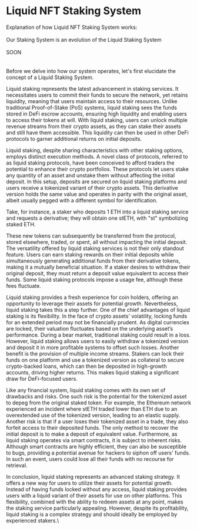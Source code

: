 # Liquid NFT Staking System

Explanation of how Liquid NFT Staking System works:\
\
Our Staking System is an evolution of the Liquid Staking System\
\
SOON\
\
\
Before we delve into how our system operates, let's first elucidate the concept of a Liquid Staking System.

Liquid staking represents the latest advancement in staking services. It necessitates users to commit their funds to secure the network, yet retains liquidity, meaning that users maintain access to their resources. Unlike traditional Proof-of-Stake (PoS) systems, liquid staking sees the funds stored in DeFi escrow accounts, ensuring high liquidity and enabling users to access their tokens at will. With liquid staking, users can unlock multiple revenue streams from their crypto assets, as they can stake their assets and still have them accessible. This liquidity can then be used in other DeFi protocols to garner additional returns on initial deposits.

Liquid staking, despite sharing characteristics with other staking options, employs distinct execution methods. A novel class of protocols, referred to as liquid staking protocols, have been conceived to afford traders the potential to enhance their crypto portfolios. These protocols let users stake any quantity of an asset and unstake them without affecting the initial deposit. In this setup, deposits are secured on liquid staking platforms and users receive a tokenized variant of their crypto assets. This derivative version holds the same value and operates in parity with the original asset, albeit usually pegged with a different symbol for identification.

Take, for instance, a staker who deposits 1 ETH into a liquid staking service and requests a derivative; they will obtain one stETH, with "st" symbolizing staked ETH.

These new tokens can subsequently be transferred from the protocol, stored elsewhere, traded, or spent, all without impacting the initial deposit. The versatility offered by liquid staking services is not their only standout feature. Users can earn staking rewards on their initial deposits while simultaneously generating additional funds from their derivative tokens, making it a mutually beneficial situation. If a staker desires to withdraw their original deposit, they must return a deposit value equivalent to access their funds. Some liquid staking protocols impose a usage fee, although these fees fluctuate.

Liquid staking provides a fresh experience for coin holders, offering an opportunity to leverage their assets for potential growth. Nevertheless, liquid staking takes this a step further. One of the chief advantages of liquid staking is its flexibility. In the face of crypto assets' volatility, locking funds for an extended period may not be financially prudent. As digital currencies are locked, their valuation fluctuates based on the underlying asset’s performance. During a bear market, traditional staking could result in a loss. However, liquid staking allows users to easily withdraw a tokenized version and deposit it in more profitable systems to offset such losses. Another benefit is the provision of multiple income streams. Stakers can lock their funds on one platform and use a tokenized version as collateral to secure crypto-backed loans, which can then be deposited in high-growth accounts, driving higher returns. This makes liquid staking a significant draw for DeFi-focused users.

Like any financial system, liquid staking comes with its own set of drawbacks and risks. One such risk is the potential for the tokenized asset to depeg from the original staked token. For example, the Ethereum network experienced an incident where stETH traded lower than ETH due to an overextended use of the tokenized version, leading to an elastic supply. Another risk is that if a user loses their tokenized asset in a trade, they also forfeit access to their deposited funds. The only method to recover the initial deposit is to make a deposit of equivalent value. Furthermore, as liquid staking operates via smart contracts, it is subject to inherent risks. Although smart contracts are highly efficient, they can also be susceptible to bugs, providing a potential avenue for hackers to siphon off users' funds. In such an event, users could lose all their funds with no recourse for retrieval.

In conclusion, liquid staking represents an advanced staking strategy. It offers a new way for users to utilize their assets for potential growth. Instead of having funds locked without any access, liquid staking provides users with a liquid variant of their assets for use on other platforms. This flexibility, combined with the ability to redeem assets at any point, makes the staking service particularly appealing. However, despite its profitability, liquid staking is a complex strategy and should ideally be employed by experienced stakers.\
